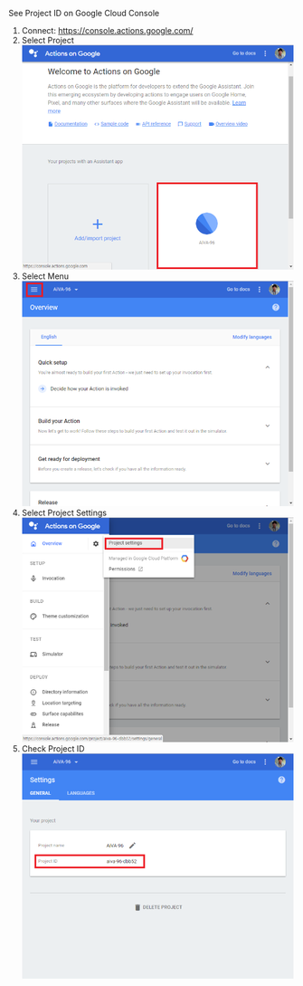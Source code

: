 See Project ID on Google Cloud Console

1. Connect: https://console.actions.google.com/
2. Select Project  
![](/assets/project_id_1.png)  
3. Select Menu
![](/assets/project_id_2.png)  
4. Select Project Settings  
![](/assets/project_id_3.png)  
5. Check Project ID
![](/assets/project_id_4.png)  